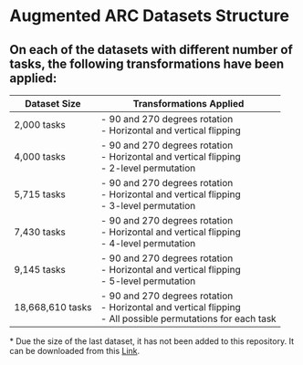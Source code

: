 # Augmented ARC Datasets Structure

## On each of the datasets with different number of tasks, the following transformations have been applied:

| Dataset Size | Transformations Applied |
|--------------|-------------------------|
| 2,000 tasks | - 90 and 270 degrees rotation<br>- Horizontal and vertical flipping |
| 4,000 tasks | - 90 and 270 degrees rotation<br>- Horizontal and vertical flipping<br>- 2-level permutation |
| 5,715 tasks | - 90 and 270 degrees rotation<br>- Horizontal and vertical flipping<br>- 3-level permutation |
| 7,430 tasks | - 90 and 270 degrees rotation<br>- Horizontal and vertical flipping<br>- 4-level permutation |
| 9,145 tasks | - 90 and 270 degrees rotation<br>- Horizontal and vertical flipping<br>- 5-level permutation |
| 18,668,610 tasks | - 90 and 270 degrees rotation<br>- Horizontal and vertical flipping<br>- All possible permutations for each task |

\* Due the size of the last dataset, it has not been added to this repository. It can be downloaded from this [Link](https://drive.google.com/file/d/1_seZCKMECbkWEX_6OLERXP0bx5NjSZXu/view?usp=sharing).